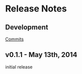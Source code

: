 # Release Notes

## Development

[Commits](https://github.com/jhudson8/react-semantic-ui/compare/v0.1.1...master)

## v0.1.1 - May 13th, 2014
initial release
